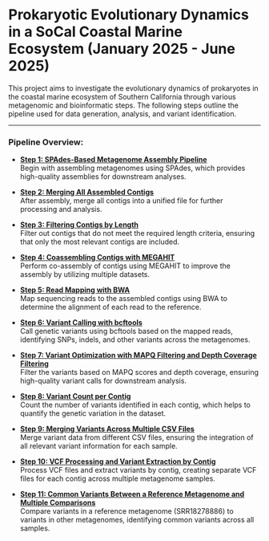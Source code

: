 # **Prokaryotic Evolutionary Dynamics in a SoCal Coastal Marine Ecosystem (January 2025 - June 2025)**

This project aims to investigate the evolutionary dynamics of prokaryotes in the coastal marine ecosystem of Southern California through various metagenomic and bioinformatic steps. The following steps outline the pipeline used for data generation, analysis, and variant identification.

---

### **Pipeline Overview:**

- [**Step 1: SPAdes-Based Metagenome Assembly Pipeline**](https://www.notion.so/Step-1-SPAdes-Based-Metagenome-Assembly-Pipeline-1bdc2e3c80168085a8a6d2603c1eddae?pvs=21)  
  Begin with assembling metagenomes using SPAdes, which provides high-quality assemblies for downstream analyses.

- [**Step 2: Merging All Assembled Contigs**](https://www.notion.so/Step-2-Merging-All-Assembled-Contigs-1bdc2e3c80168005a54eff2360b63b90?pvs=21)  
  After assembly, merge all contigs into a unified file for further processing and analysis.

- [**Step 3: Filtering Contigs by Length**](https://www.notion.so/Step-3-Filtering-Contigs-by-Length-1bdc2e3c801680068619fcd969f152b5?pvs=21)  
  Filter out contigs that do not meet the required length criteria, ensuring that only the most relevant contigs are included.

- [**Step 4: Coassembling Contigs with MEGAHIT**](https://www.notion.so/Step-4-Coassembling-Contigs-with-MEGAHIT-1bdc2e3c801680c2a80ce0581c5b24cb?pvs=21)  
  Perform co-assembly of contigs using MEGAHIT to improve the assembly by utilizing multiple datasets.

- [**Step 5: Read Mapping with BWA**](https://www.notion.so/Step-5-Read-Mapping-with-BWA-1bdc2e3c801680329526c693163fbf2d?pvs=21)  
  Map sequencing reads to the assembled contigs using BWA to determine the alignment of each read to the reference.

- [**Step 6: Variant Calling with bcftools**](https://www.notion.so/Step-6-Variant-Calling-with-bcftools-1bdc2e3c801680debc3cf0992991a7e1?pvs=21)  
  Call genetic variants using bcftools based on the mapped reads, identifying SNPs, indels, and other variants across the metagenomes.

- [**Step 7: Variant Optimization with MAPQ Filtering and Depth Coverage Filtering**](https://www.notion.so/Step-7-Variant-Optimization-with-MAPQ-Filtering-and-Depth-Coverage-Filtering-1bdc2e3c801680f58886ef79bfa61a7b?pvs=21)  
  Filter the variants based on MAPQ scores and depth coverage, ensuring high-quality variant calls for downstream analysis.

- [**Step 8: Variant Count per Contig**](https://www.notion.so/Step-8-Variant-Count-per-Contig-1bdc2e3c801680e3a24fc6838839e6f4?pvs=21)  
  Count the number of variants identified in each contig, which helps to quantify the genetic variation in the dataset.

- [**Step 9: Merging Variants Across Multiple CSV Files**](https://www.notion.so/Step-9-Merging-Variants-Across-Multiple-CSV-Files-1bdc2e3c8016804bbca2fcdf7a2397bc?pvs=21)  
  Merge variant data from different CSV files, ensuring the integration of all relevant variant information for each sample.

- [**Step 10: VCF Processing and Variant Extraction by Contig**](https://www.notion.so/Step-10-VCF-Processing-and-Variant-Extraction-by-Contig-1bdc2e3c801680db8f0dec7a79a3fca6?pvs=21)  
  Process VCF files and extract variants by contig, creating separate VCF files for each contig across multiple metagenome samples.

- [**Step 11: Common Variants Between a Reference Metagenome and Multiple Comparisons**](https://www.notion.so/Step-11-Common-Variants-Between-a-Reference-Metagenome-and-Multiple-Comparisons-1bec2e3c80168051b27af3f7165fe8d1?pvs=21)  
  Compare variants in a reference metagenome (SRR18278886) to variants in other metagenomes, identifying common variants across all samples.
